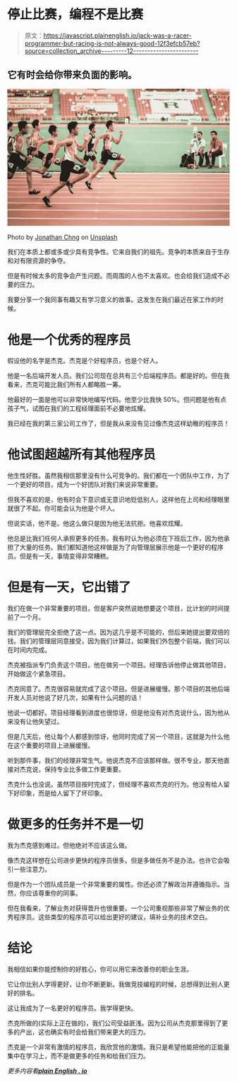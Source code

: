 # 停止比赛，编程不是比赛

> 原文：<https://javascript.plainenglish.io/jack-was-a-racer-programmer-but-racing-is-not-always-good-12f3efcb57eb?source=collection_archive---------12----------------------->

## 它有时会给你带来负面的影响。

![](img/592affd10dc37fdc0f1d74d5d9c30c72.png)

Photo by [Jonathan Chng](https://unsplash.com/@jon_chng?utm_source=medium&utm_medium=referral) on [Unsplash](https://unsplash.com?utm_source=medium&utm_medium=referral)

我们在本质上都或多或少具有竞争性。它来自我们的祖先。竞争的本质来自于生存和对有限资源的争夺。

但是有时候太多的竞争会产生问题。而周围的人也不太喜欢。也会给我们造成不必要的压力。

我要分享一个我同事有趣又有学习意义的故事。这发生在我们最近在家工作的时候。

# 他是一个优秀的程序员

假设他的名字是杰克。杰克是个好程序员，也是个好人。

他是一名后端开发人员。我们公司现在总共有三个后端程序员。都是好的。但在我看来，杰克可能比我们所有人都略胜一筹。

他最好的一面是他可以非常快地编写代码。他至少比我快 50%。但问题是他有点孩子气，试图在我们的工程经理面前不必要地炫耀。

我已经在我的第三家公司工作了，但是我从来没有见过像杰克这样幼稚的程序员！

# 他试图超越所有其他程序员

他生性好胜。虽然我相信那里没有什么可竞争的。我们都在一个团队中工作，为了一个更好的项目，成为一个好团队对我们来说非常重要。

但我不喜欢的是，他有时会下意识或无意识地贬低别人，这样他在上司和经理眼里就很了不起。你可能会认为他是个坏人。

但说实话，他不是。他这么做只是因为他无法抗拒。他喜欢炫耀。

他总是比我们任何人承担更多的任务。我有时认为他必须在下班后工作，因为他承担了大量的任务。我们都知道他这样做是为了向管理层展示他是一个更好的程序员。但是有一天，事情变得非常糟糕。

# 但是有一天，它出错了

我们在做一个非常重要的项目。但是客户突然说她想要这个项目，比计划的时间提前了一个月。

我们的管理层完全拒绝了这一点。因为这几乎是不可能的，但后来她提出要双倍的钱。我们的管理层同意接受，因为我们计算过，如果我们外包整个前端，我们可以在时间内完成。

杰克被指派专门负责这个项目。他在做另一个项目。经理告诉他停止做其他项目，开始做这个紧急项目。

杰克同意了。杰克很容易就完成了这个项目。但是进展缓慢。那个项目的其他后端开发人员对他说了好几次，如果有什么问题的话！

他说一切都好。项目经理看到进度也很惊讶，但是他没有对杰克说什么，因为他从来没有让他失望过。

但是几天后，他让每个人都感到惊讶，他同时完成了另一个项目，这就是为什么他在这个重要的项目上进展缓慢。

听到那件事，我们的经理非常生气。他说杰克不应该那样做。很不专业，那天他直接对杰克说，保持专业比多做工作更重要。

杰克什么也没说。虽然项目按时完成了，但经理不喜欢杰克的行为。他没有给人留下好印象，而是给人留下了坏印象。

# 做更多的任务并不是一切

我为杰克感到难过。但他绝对不应该这么做。

像杰克这样想在公司进步更快的程序员很多。但是多做任务不是办法。也许它会吸引一些注意力。

但是作为一个团队成员是一个非常重要的属性。你还必须了解政治并遵循指示。当然，你应该尊重你的同事。

但在我看来，了解业务对获得晋升也很重要。一个公司重视那些非常了解业务的优秀程序员。这些类型的程序员可以给出更好的建议，填补业务的技术空白。

# 结论

我相信如果你能控制你的好胜心，你可以用它来改善你的职业生涯。

它让你比别人学得更好，让你不断更新。我做竞技编程的时候，总想得到比别人更好的排名。

这让我成为了一名更好的程序员。我学得更快。

杰克所做的(实际上正在做的)，我们公司受益匪浅。因为公司从杰克那里得到了更多的产出，这也确实有时会给我们带来更大的压力。

杰克是一个非常有激情的程序员，我欣赏他的激情。我只是希望他能把他的正能量集中在学习上，而不是做更多的任务和给我们压力。

*更多内容看*[***plain English . io***](http://plainenglish.io/)